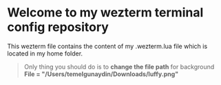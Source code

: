 # Welcome to my wezterm terminal config repository

This wezterm file contains the content of my .wezterm.lua file which is located in my home folder.

> Only thing you should do is to **change the file path** for background
> **File = "/Users/temelgunaydin/Downloads/luffy.png"**
